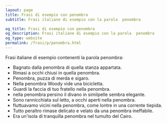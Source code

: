```yaml
---
layout: page
title: Frasi di esempio con penombra 
subtitle: Frasi italiane di esempio con la parola  penombra

og_title: Frasi di esempio con penombra 
og_description: Frasi italiane di esempio con la parola  penombra
og_type: website
permalink: /frasi/p/penombra.html
---
```


Frasi italiane di esempio contenenti la parola penombra:


- Bagnato dalla penombra di quella stanza appartata.
- Rimasi a occhi chiusi in quella penombra.
- Penombra, puzza di merda e sigaro.
- Nella penombra Woody vide una bicicletta.
- Guardi la faccia di tuo fratello nella penombra.
- nella penombra persino il divano in similpelle sembra elegante.
- Sono rannicchiata sul letto, a occhi aperti nella penombra.
- fluttuavamo vicini nella penombra, come lontre in una corrente tiepida.
- Tutto peraltro rimase delicato e velato da una penombra ineffabile.
- Era un'isola di tranquilla penombra nel tumulto del Cairo.
